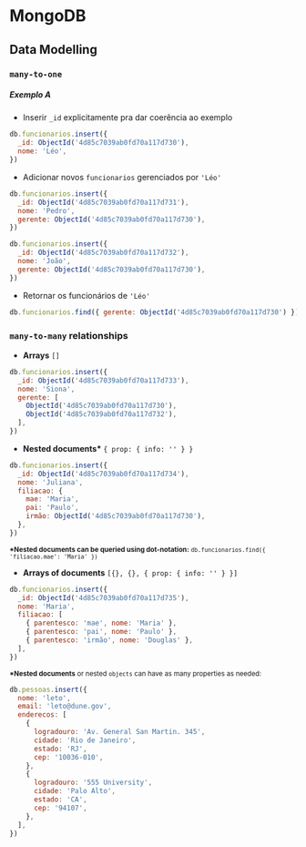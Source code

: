 # MongoDB

## Data Modelling

<summary></sumary>

### `many-to-one`

##### Exemplo A

- Inserir `_id` explicitamente pra dar coerência ao exemplo

```js
db.funcionarios.insert({
  _id: ObjectId('4d85c7039ab0fd70a117d730'),
  nome: 'Léo',
})
```

- Adicionar novos `funcionarios` gerenciados por `'Léo'`

```js
db.funcionarios.insert({
  _id: ObjectId('4d85c7039ab0fd70a117d731'),
  nome: 'Pedro',
  gerente: ObjectId('4d85c7039ab0fd70a117d730'),
})

db.funcionarios.insert({
  _id: ObjectId('4d85c7039ab0fd70a117d732'),
  nome: 'João',
  gerente: ObjectId('4d85c7039ab0fd70a117d730'),
})
```

- Retornar os funcionários de `'Léo'`

```js
db.funcionarios.find({ gerente: ObjectId('4d85c7039ab0fd70a117d730') })
```

### `many-to-many` relationships

- **Arrays** `[]`

```js
db.funcionarios.insert({
  _id: ObjectId('4d85c7039ab0fd70a117d733'),
  nome: 'Siona',
  gerente: [
    ObjectId('4d85c7039ab0fd70a117d730'),
    ObjectId('4d85c7039ab0fd70a117d732'),
  ],
})
```

- **Nested documents\*** `{ prop: { info: '' } }`

```js
db.funcionarios.insert({
  _id: ObjectId('4d85c7039ab0fd70a117d734'),
  nome: 'Juliana',
  filiacao: {
    mae: 'Maria',
    pai: 'Paulo',
    irmão: ObjectId('4d85c7039ab0fd70a117d730'),
  },
})
```

<sup>**\*Nested documents can be queried using dot-notation:** `db.funcionarios.find({ 'filiacao.mae': 'Maria' })`</sup>

- **Arrays of documents** `[{}, {}, { prop: { info: '' } }]`

```js
db.funcionarios.insert({
  _id: ObjectId('4d85c7039ab0fd70a117d735'),
  nome: 'Maria',
  filiacao: [
    { parentesco: 'mae', nome: 'Maria' },
    { parentesco: 'pai', nome: 'Paulo' },
    { parentesco: 'irmão', nome: 'Douglas' },
  ],
})
```

<sup>**\*Nested documents** or nested `objects` can have as many properties as needed:</sup>

```js
db.pessoas.insert({
  nome: 'leto',
  email: 'leto@dune.gov',
  enderecos: [
    {
      logradouro: 'Av. General San Martin. 345',
      cidade: 'Rio de Janeiro',
      estado: 'RJ',
      cep: '10036-010',
    },
    {
      logradouro: '555 University',
      cidade: 'Palo Alto',
      estado: 'CA',
      cep: '94107',
    },
  ],
})
```
